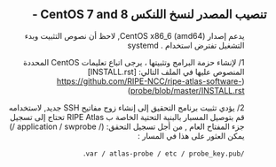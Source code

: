   

## <div dir="rtl">  تنصيب المصدر لنسخ اللنكس  CentOS 7 and 8 -  </div>

<div dir="rtl"><ul>

يدعم إصدار     (amd64)  CentOS x86_6, لاحظ أن نصوص التثبيت وبدء التشغيل تفترض استخدام . systemd

1/ لإنشاء حزمة البرامج وتثبيتها ، يرجى اتباع   تعليمات CentOS المحددة المنصوص عليها في الملف التالي: 
    [INSTALL.rst] (https://github.com/RIPE-NCC/ripe-atlas-software-probe/blob/master/INSTALL.rst)
    
2/ يؤدي تثبيت برنامج التحقيق إلى إنشاء زوج مفاتيح SSH جديد,  لاستخدامه   قم بتوصيل المسبار بالبنية التحتية الخاصة ب RIPE Atlas 
  تحتاج إلى تسجيل   جزء المفتاح العام , من أجل تسجيل التحقق:  (/ application / swprobe /)  
يمكن العثور على هذا في المسار :

`/var / atlas-probe / etc / probe_key.pub`.


</ul></div>

